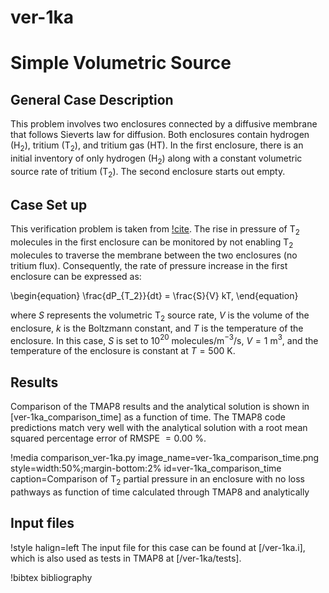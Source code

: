 # ver-1ka

# Simple Volumetric Source

## General Case Description

This problem involves two enclosures connected by a diffusive membrane that follows Sieverts law for diffusion. Both enclosures contain hydrogen (H$_2$), tritium (T$_2$), and tritium gas (HT). In the first enclosure, there is an initial inventory of only hydrogen (H$_2$) along with a constant volumetric source rate of tritium (T$_2$). The second enclosure starts out empty.

## Case Set up

This verification problem is taken from [!cite](longhurst1992verification). 
The rise in pressure of T$_2$ molecules in the first enclosure can be monitored by not enabling T$_2$ molecules to traverse the membrane between the two enclosures (no tritium flux). Consequently, the rate of pressure increase in the first enclosure can be expressed as:

\begin{equation}
\frac{dP_{T_2}}{dt} = \frac{S}{V} kT,
\end{equation}

where $S$ represents the volumetric T$_2$ source rate, $V$ is the volume of the enclosure, $k$ is the Boltzmann constant, and $T$ is the temperature of the enclosure.
In this case, $S$ is set to 10$^{20}$ molecules/m$^{-3}$/s, $V = 1$ m$^3$, and the temperature of the enclosure is constant at $T = 500$ K. 

## Results

Comparison of the TMAP8 results and the analytical solution is shown in
[ver-1ka_comparison_time] as a function of time. The TMAP8 code predictions match very well with the analytical solution with a root mean squared percentage error of RMSPE $= 0.00$ %.

!media comparison_ver-1ka.py 
       image_name=ver-1ka_comparison_time.png
       style=width:50%;margin-bottom:2%
       id=ver-1ka_comparison_time
       caption=Comparison of T$_2$ partial pressure in an enclosure with no loss pathways as function of time calculated through TMAP8 and analytically

## Input files

!style halign=left
The input file for this case can be found at [/ver-1ka.i], which is also used as tests in TMAP8 at [/ver-1ka/tests].

!bibtex bibliography
